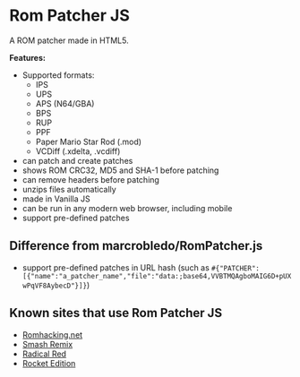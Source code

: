 # Rom Patcher JS
A ROM patcher made in HTML5.

**Features:**
* Supported formats:
   * IPS
   * UPS
   * APS (N64/GBA)
   * BPS
   * RUP
   * PPF
   * Paper Mario Star Rod (.mod)
   * VCDiff (.xdelta, .vcdiff)
* can patch and create patches
* shows ROM CRC32, MD5 and SHA-1 before patching
* can remove headers before patching
* unzips files automatically
* made in Vanilla JS
* can be run in any modern web browser, including mobile
* support pre-defined patches

## Difference from marcrobledo/RomPatcher.js

* support pre-defined patches in URL hash (such as `#{"PATCHER":[{"name":"a_patcher_name","file":"data:;base64,VVBTMQAgboMAIG6D+pUXwPqVF8AybecD"}]}`)



## Known sites that use Rom Patcher JS
* [Romhacking.net](https://www.romhacking.net/)
* [Smash Remix](https://smash64.online/remix/)
* [Radical Red](https://patch.radicalred.net/)
* [Rocket Edition](https://rocket-edition.com/download/)
